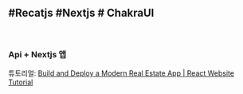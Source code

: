 

## #Recatjs #Nextjs # ChakraUI
<br />


###  Api + Nextjs 앱  

튜토리얼: [Build and Deploy a Modern Real Estate App | React Website Tutorial](https://www.youtube.com/watch?v=y47gYvXchXM)
